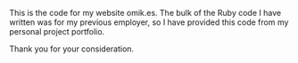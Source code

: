 This is the code for my website omik.es. The bulk of the Ruby code I have written was for my previous employer, so I have provided this code from my personal project portfolio. 

Thank you for your consideration.
